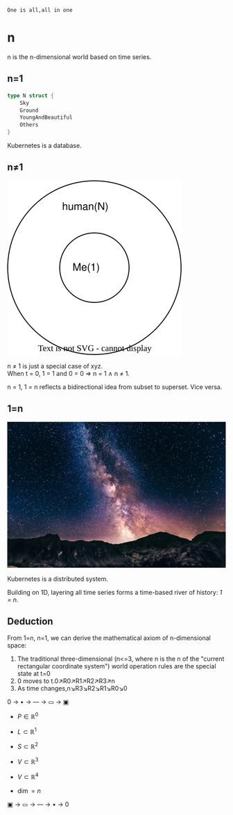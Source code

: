     One is all,all in one
    
# n

n is the n-dimensional world based on time series.

## n=1

```go
type N struct {
	Sky
	Ground
	YoungAndBeautiful 
	Others
}
```

Kubernetes is a database.


## n≠1

![image](1=N.svg)

n ≠ 1 is just a special case of xyz.  
When t = 0, 1 = 1 and 0 = 0 ⇒ n = 1 ∧ n ≠ 1.

n = 1, 1 = n reflects a bidirectional idea from subset to superset.
Vice versa.

## 1=n

![image](n.webp)

Kubernetes is a distributed system.

Building on 1D, layering all time series forms a time-based river of history: *1 = n*.

## Deduction

From 1=n, n=1, we can derive the mathematical axiom of n-dimensional space:

1. The traditional three-dimensional (n<=3, where n is the n of the "current rectangular coordinate system") world operation rules are the special state at t=0
1. 0 moves to t.0↗️R0↗️R1↗️R2↗️R3↗️n
1. As time changes,n↘️R3↘️R2↘️R1↘️R0↘️0

0 → • → ― → ▭ → ▣

- $P \in \mathbb{R}^0$
- $L \subset \mathbb{R}^1$
- $S \subset \mathbb{R}^2$
- $V \subset \mathbb{R}^3$
- $V \subset \mathbb{R}^4$

- $\dim = n$

▣ → ▭ → ― → • → 0
